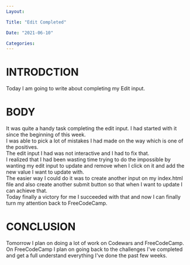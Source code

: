 ```yaml
---
Layout:

Title: "Edit Completed"

Date: "2021-06-10"

Categories:
---
```

# INTRODCTION
Today I am going to write about completing my Edit input.

# BODY
It was quite a handy task completing the edit input. I had started with it since the beginning of this week.<br> I was able to pick a lot of mistakes I had made on the way which is one of the positives.<br> The edit input I had was not interactive and I had to fix that.<br> I realized that I had been wasting time trying to do the impossible by wanting my edit input to update and remove when I click on it and add the new value I want to update with.<br> The easier way I could do it was to create another input on my index.html file and also create another submit button so that when I want to update I can achieve that.<br> Today finally a victory for me I succeeded with that and now I can finally turn my attention back to FreeCodeCamp.<br>

# CONCLUSION
Tomorrow I plan on doing a lot of work on Codewars and FreeCodeCamp. On FreeCodeCamp I plan on going back to the challenges I've completed and get a full understand everything I've done the past few weeks.